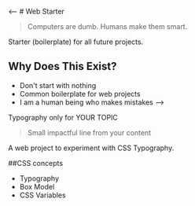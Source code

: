 <-- # Web Starter

> Computers are dumb. Humans make them smart.

Starter (boilerplate) for all future projects.

## Why Does This Exist?
* Don't start with nothing
* Common boilerplate for web projects
* I am a human being who makes mistakes -->

Typography only for YOUR TOPIC

> Small impactful line from your content

A web project to experiment with CSS Typography.

##CSS concepts
* Typography
* Box Model
* CSS Variables